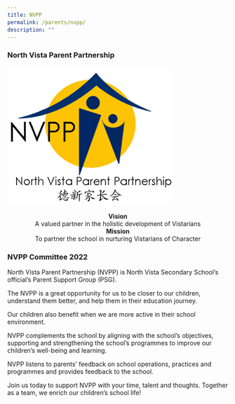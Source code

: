 ```yaml
---
title: NVPP
permalink: /parents/nvpp/
description: ""
---
```

### North Vista Parent Partnership


<img src="/images/logoNVPP.jpg" 
     style="width:75%">
		 
<center><b>Vision</center></b>

<center>A valued partner in the holistic development of Vistarians</center>

  

<center><b>Mission</center></b>

<center>To partner the school in nurturing Vistarians of Character</center>

### NVPP Committee 2022

North Vista Parent Partnership (NVPP) is North Vista Secondary School’s official’s Parent Support Group (PSG).

The NVPP is a great opportunity for us to be closer to our children, understand them better, and help them in their education journey.

Our children also benefit when we are more active in their school environment.

NVPP complements the school by aligning with the school’s objectives, supporting and strengthening the school’s programmes to improve our children’s well-being and learning.

NVPP listens to parents’ feedback on school operations, practices and programmes and provides feedback to the school.

Join us today to support NVPP with your time, talent and thoughts. Together as a team, we enrich our children’s school life!

